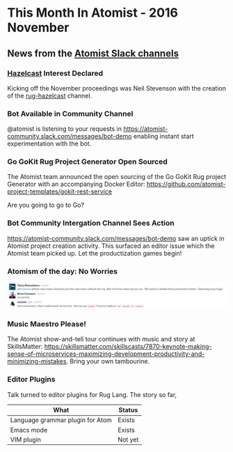 # This Month In Atomist - 2016 November

## News from the [Atomist Slack channels](https://atomist-community.slack.com)

### [Hazelcast](https://en.wikipedia.org/wiki/Hazelcast) Interest Declared

Kicking off the November proceedings was Neil Stevenson with the creation of the [rug-hazelcast](https://atomist-community.slack.com/messages/rug-hazelcast) channel.

### Bot Available in Community Channel

@atomist is listening to your requests in https://atomist-community.slack.com/messages/bot-demo enabling instant start experimentation with the bot.

### Go GoKit Rug Project Generator Open Sourced

The Atomist team announced the open sourcing of the  Go GoKit Rug project Generator with an accompanying Docker Editor: https://github.com/atomist-project-templates/gokit-rest-service

Are you going to go to Go?

### Bot Community Intergation Channel Sees Action

https://atomist-community.slack.com/messages/bot-demo saw an uptick in Atomist project creation activity. This surfaced an editor issue which the Atomist team picked up. Let the productization games begin!

### Atomism of the day: No Worries

![Atomism of the day](images/atomism-of-the-day-1.png)

### Music Maestro Please!

The Atomist show-and-tell tour continues with music and story at SkillsMatter: https://skillsmatter.com/skillscasts/7870-keynote-making-sense-of-microservices-maximizing-development-productivity-and-minimizing-mistakes. Bring your own tambourine.

### Editor Plugins

Talk turned to editor plugins for Rug Lang. The story so far,

What | Status
----|----
Language grammar plugin for Atom|Exists
Emacs mode|Exists
VIM plugin|Not yet
